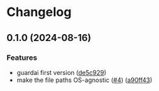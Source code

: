 # Changelog

## 0.1.0 (2024-08-16)


### Features

* guardai first version ([de5c929](https://github.com/codeguardai/guardai/commit/de5c9299357e522accd6811bf6a9e8ac2eb509bd))
* make the file paths OS-agnostic ([#4](https://github.com/codeguardai/guardai/issues/4)) ([a90ff43](https://github.com/codeguardai/guardai/commit/a90ff43cd3831c7776a6a134960a59018b2d8bae))
